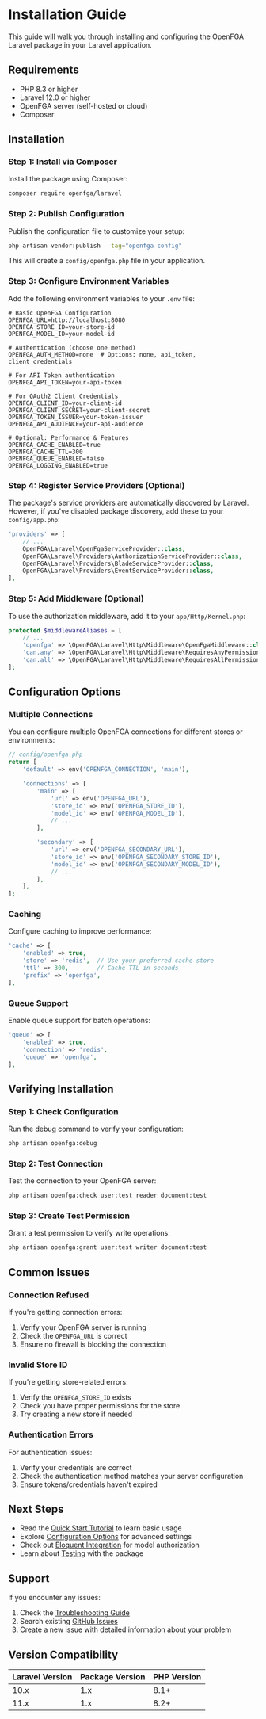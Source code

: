 # Installation Guide

This guide will walk you through installing and configuring the OpenFGA Laravel package in your Laravel application.

## Requirements

- PHP 8.3 or higher
- Laravel 12.0 or higher
- OpenFGA server (self-hosted or cloud)
- Composer

## Installation

### Step 1: Install via Composer

Install the package using Composer:

```bash
composer require openfga/laravel
```

### Step 2: Publish Configuration

Publish the configuration file to customize your setup:

```bash
php artisan vendor:publish --tag="openfga-config"
```

This will create a `config/openfga.php` file in your application.

### Step 3: Configure Environment Variables

Add the following environment variables to your `.env` file:

```env
# Basic OpenFGA Configuration
OPENFGA_URL=http://localhost:8080
OPENFGA_STORE_ID=your-store-id
OPENFGA_MODEL_ID=your-model-id

# Authentication (choose one method)
OPENFGA_AUTH_METHOD=none  # Options: none, api_token, client_credentials

# For API Token authentication
OPENFGA_API_TOKEN=your-api-token

# For OAuth2 Client Credentials
OPENFGA_CLIENT_ID=your-client-id
OPENFGA_CLIENT_SECRET=your-client-secret
OPENFGA_TOKEN_ISSUER=your-token-issuer
OPENFGA_API_AUDIENCE=your-api-audience

# Optional: Performance & Features
OPENFGA_CACHE_ENABLED=true
OPENFGA_CACHE_TTL=300
OPENFGA_QUEUE_ENABLED=false
OPENFGA_LOGGING_ENABLED=true
```

### Step 4: Register Service Providers (Optional)

The package's service providers are automatically discovered by Laravel. However, if you've disabled package discovery, add these to your `config/app.php`:

```php
'providers' => [
    // ...
    OpenFGA\Laravel\OpenFgaServiceProvider::class,
    OpenFGA\Laravel\Providers\AuthorizationServiceProvider::class,
    OpenFGA\Laravel\Providers\BladeServiceProvider::class,
    OpenFGA\Laravel\Providers\EventServiceProvider::class,
],
```

### Step 5: Add Middleware (Optional)

To use the authorization middleware, add it to your `app/Http/Kernel.php`:

```php
protected $middlewareAliases = [
    // ...
    'openfga' => \OpenFGA\Laravel\Http\Middleware\OpenFgaMiddleware::class,
    'can.any' => \OpenFGA\Laravel\Http\Middleware\RequiresAnyPermission::class,
    'can.all' => \OpenFGA\Laravel\Http\Middleware\RequiresAllPermissions::class,
];
```

## Configuration Options

### Multiple Connections

You can configure multiple OpenFGA connections for different stores or environments:

```php
// config/openfga.php
return [
    'default' => env('OPENFGA_CONNECTION', 'main'),

    'connections' => [
        'main' => [
            'url' => env('OPENFGA_URL'),
            'store_id' => env('OPENFGA_STORE_ID'),
            'model_id' => env('OPENFGA_MODEL_ID'),
            // ...
        ],

        'secondary' => [
            'url' => env('OPENFGA_SECONDARY_URL'),
            'store_id' => env('OPENFGA_SECONDARY_STORE_ID'),
            'model_id' => env('OPENFGA_SECONDARY_MODEL_ID'),
            // ...
        ],
    ],
];
```

### Caching

Configure caching to improve performance:

```php
'cache' => [
    'enabled' => true,
    'store' => 'redis',  // Use your preferred cache store
    'ttl' => 300,        // Cache TTL in seconds
    'prefix' => 'openfga',
],
```

### Queue Support

Enable queue support for batch operations:

```php
'queue' => [
    'enabled' => true,
    'connection' => 'redis',
    'queue' => 'openfga',
],
```

## Verifying Installation

### Step 1: Check Configuration

Run the debug command to verify your configuration:

```bash
php artisan openfga:debug
```

### Step 2: Test Connection

Test the connection to your OpenFGA server:

```bash
php artisan openfga:check user:test reader document:test
```

### Step 3: Create Test Permission

Grant a test permission to verify write operations:

```bash
php artisan openfga:grant user:test writer document:test
```

## Common Issues

### Connection Refused

If you're getting connection errors:

1. Verify your OpenFGA server is running
2. Check the `OPENFGA_URL` is correct
3. Ensure no firewall is blocking the connection

### Invalid Store ID

If you're getting store-related errors:

1. Verify the `OPENFGA_STORE_ID` exists
2. Check you have proper permissions for the store
3. Try creating a new store if needed

### Authentication Errors

For authentication issues:

1. Verify your credentials are correct
2. Check the authentication method matches your server configuration
3. Ensure tokens/credentials haven't expired

## Next Steps

- Read the [Quick Start Tutorial](quickstart.md) to learn basic usage
- Explore [Configuration Options](configuration.md) for advanced settings
- Check out [Eloquent Integration](eloquent.md) for model authorization
- Learn about [Testing](testing.md) with the package

## Support

If you encounter any issues:

1. Check the [Troubleshooting Guide](troubleshooting.md)
2. Search existing [GitHub Issues](https://github.com/openfga/laravel/issues)
3. Create a new issue with detailed information about your problem

## Version Compatibility

| Laravel Version | Package Version | PHP Version |
| --------------- | --------------- | ----------- |
| 10.x            | 1.x             | 8.1+        |
| 11.x            | 1.x             | 8.2+        |
